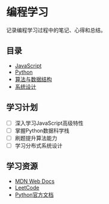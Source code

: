 # 编程学习

记录编程学习过程中的笔记、心得和总结。

## 目录

- [JavaScript](./javascript/)
- [Python](./python/)
- [算法与数据结构](./algorithms/)
- [系统设计](./system-design/)

## 学习计划

- [ ] 深入学习JavaScript高级特性
- [ ] 掌握Python数据科学栈
- [ ] 刷题提升算法能力
- [ ] 学习分布式系统设计

## 学习资源

- [MDN Web Docs](https://developer.mozilla.org/)
- [LeetCode](https://leetcode.cn/)
- [Python官方文档](https://docs.python.org/)
